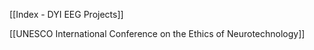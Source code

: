 [[Index - DYI EEG Projects]]

[[UNESCO International Conference on the Ethics of Neurotechnology]]


